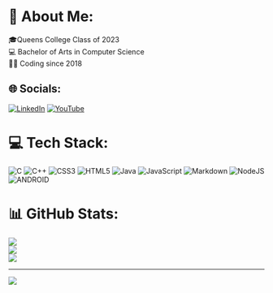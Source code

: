 # 💫 About Me:
🎓Queens College Class of 2023<br>💻 Bachelor of Arts in Computer Science<br>👩‍💻 Coding since 2018<br>


## 🌐 Socials:
[![LinkedIn](https://img.shields.io/badge/LinkedIn-%230077B5.svg?logo=linkedin&logoColor=white)](https://linkedin.com/in/alyssaayala1105) [![YouTube](https://img.shields.io/badge/YouTube-%23FF0000.svg?logo=YouTube&logoColor=white)](https://youtube.com/@UCeiMw28iZtdMWclNMuZ_C6A) 

# 💻 Tech Stack:
![C](https://img.shields.io/badge/c-%2300599C.svg?style=for-the-badge&logo=c&logoColor=white) ![C++](https://img.shields.io/badge/c++-%2300599C.svg?style=for-the-badge&logo=c%2B%2B&logoColor=white) ![CSS3](https://img.shields.io/badge/css3-%231572B6.svg?style=for-the-badge&logo=css3&logoColor=white) ![HTML5](https://img.shields.io/badge/html5-%23E34F26.svg?style=for-the-badge&logo=html5&logoColor=white) ![Java](https://img.shields.io/badge/java-%23ED8B00.svg?style=for-the-badge&logo=java&logoColor=white) ![JavaScript](https://img.shields.io/badge/javascript-%23323330.svg?style=for-the-badge&logo=javascript&logoColor=%23F7DF1E) ![Markdown](https://img.shields.io/badge/markdown-%23000000.svg?style=for-the-badge&logo=markdown&logoColor=white) ![NodeJS](https://img.shields.io/badge/node.js-6DA55F?style=for-the-badge&logo=node.js&logoColor=white) ![ANDROID](https://img.shields.io/badge/android-%2320232a.svg?style=for-the-badge&logo=android&logoColor=%a4c639)
# 📊 GitHub Stats:
![](https://github-readme-stats.vercel.app/api?username=alyssarose05&theme=dark&hide_border=false&include_all_commits=true&count_private=true)<br/>
![](https://github-readme-streak-stats.herokuapp.com/?user=alyssarose05&theme=dark&hide_border=false)<br/>
![](https://github-readme-stats.vercel.app/api/top-langs/?username=alyssarose05&theme=dark&hide_border=false&include_all_commits=true&count_private=true&layout=compact)

---
[![](https://visitcount.itsvg.in/api?id=alyssarose05&icon=0&color=0)](https://visitcount.itsvg.in)

<!-- Proudly created with GPRM ( https://gprm.itsvg.in ) -->

